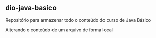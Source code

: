 ## dio-java-basico
Repositório para armazenar todo o conteúdo do curso de Java Básico 


Alterando o conteúdo de um arquivo de forma local
